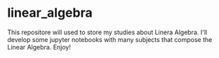 # linear_algebra
This repositore will used to store my studies about Linera Algebra. I'll develop some jupyter notebooks with many subjects that compose the Linear Algebra. Enjoy!
